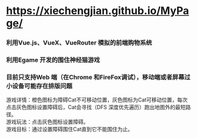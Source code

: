 # https://xiechengjian.github.io/MyPage/
### 利用Vue.js、VueX、VueRouter 模拟的前端购物系统
### 利用Egame 开发的围住神经猫游戏
### 目前只支持Web 端（在Chrome 和FireFox调试），移动端或者屏幕过小设备可能存在排版问题
游戏详情：橙色图标为障碍Cat不可移动位置，灰色图标为Cat可移动位置，每次点击灰色图标设置障碍后，Cat会寻找（DFS 深度优先遍历）跑出地图外的最短路径。  
游戏玩法：点击灰色图标设置障碍。  
游戏目标：通过设置障碍围住Cat直到它不能围住为止。